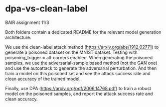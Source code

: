 # dpa-vs-clean-label
BAIR assignment 11/3

Both folders contain a dedicated README for the relevant model generation architecture.

We use the clean-label attack method (https://arxiv.org/abs/1912.02771) to generate a poisoned dataset on the MNIST dataset. Testing with poisoning_trigger = all-corners enabled. When generating the poisoned samples, we use the adversarial-sample based method (not the GAN one) and use the autoattack to generate the adversarial perturbation. And then train a model on this poisoned set and see the attack success rate and clean accuracy of the trained model. 

Finally, use DPA (https://arxiv.org/pdf/2006.14768.pdf) to train a robust model on the poisoned samples, and report the attack success rate and clean accuracy.
